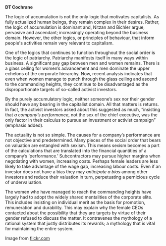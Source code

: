 <b>DT Cochrane</b>

The logic of accumulation is not the only logic that motivates capitalists. As fully actualized human beings, they remain complex in their desires. Rather, the logic of accumulation is dominant and, Nitzan and Bichler argue, pervasive and ascendant; increasingly operating beyond the business domain. However, the other logics, or principles of behaviour, that inform people's activities remain very relevant to capitalism.

One of the logics that continues to function throughout the social order is the logic of patriarchy. Patriarchy manifests itself in many ways within business. A significant pay gap between men and women remains. There is a glass ceiling for women’s advancement and men dominate the upper echelons of the corporate hierarchy. Now, recent analysis indicates that even when women manage to punch through the glass ceiling and ascend to the commanding heights, they continue to be disadvantaged as the disproportionate targets of so-called activist investors.

By the purely accumulatory logic, neither someone’s sex nor their gender should have any bearing in the capitalist domain. All that matters is returns. In fact, the activist investors asked about this suggested as much, “insisting that <em>a company’s performance</em>, not the sex of the chief executive, was the only factor in their calculus to pursue an investment or activist campaign” (emphasis added).

The actuality is not so simple. The causes for a company’s performance are not objective and predetermined. Many pieces of the social order that bears on valuation are entangled with sexism. This means sexism becomes a part of the calculations that are translated into the financial quantities of a company’s ‘performance.’ Subcontractors may pursue higher margins when negotiating with women, increasing costs. Perhaps female leaders are less likely to take advantage of the wage gap, increasing labour costs. Even if an investor does not have a bias they may <em>anticipate a bias</em> among other investors and reduce their valuation in turn, perpetuating a pernicious cycle of undervaluation.

The women who have managed to reach the commanding heights have largely had to adopt the widely shared mentalities of the corporate elite. This includes insisting on individual merit as the basis for promotion, remuneration and durability. This may explain why the female CEOs contacted about the possibility that they are targets by virtue of their gender refused to discuss the matter. It contravenes the mythology of a rational system that justly distributes its rewards; a mythology that is vital for maintaining the entire system.

Image from <a href="https://www.flickr.com/photos/fallenpegasus/">flickr.com</a>
